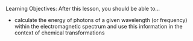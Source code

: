 Learning Objectives: After this lesson, you should be able to…

* calculate the energy of photons of a given wavelength (or frequency) within the electromagnetic spectrum and use this information in the context of chemical transformations 